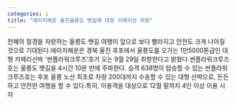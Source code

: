 ```yaml
---
categories: i
title: "에이치해운 울진울릉도 뱃길에 대형 카페리선 취항"
---
```

천혜의 절경을 자랑하는 울릉도 뱃길 여행이 앞으로 보다 빨라지고 안전도 크게 나아질 것으로 기대된다.에이치해운은 경북 울진 후포에서 울릉도를 오가는 1만5000톤급인 대형 카페리선박 &#39;썬플라워크루즈&#39;호가 오는 9월 29일 취항한다고 밝혔다.썬플라워크루즈호는 울릉도 뱃길을 4시간 10분 만에 주파한다. 승객 638명이 탑승할 수 있는 썬플라워크루즈호는 후포 울릉 노선 최초로 차량 200대까지 수송할 수 있는 대형 선박으로, 든든하고 안전한 여행을 할 수 있다.특히, 이용객을 대상으로 12월 말까지 4인 이상 이용 시 자
